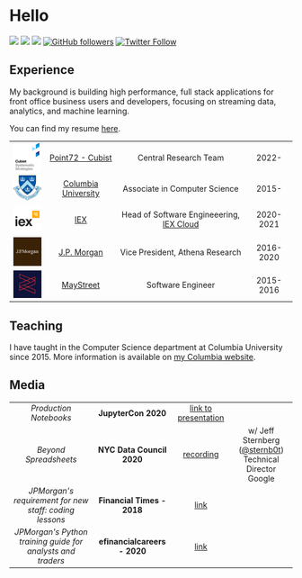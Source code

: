 # Hello

[![](https://img.shields.io/badge/Website-red)](https://tim.paine.nyc/)
[![](https://img.shields.io/badge/Teaching-green)](https://www.cs.columbia.edu/~paine/)
[![](https://img.shields.io/badge/LinkedIn-blue)](https://www.linkedin.com/in/timkpaine/)
[![GitHub followers](https://img.shields.io/github/followers/timkpaine?style=social)](https://github.com/timkpaine)
[![Twitter Follow](https://img.shields.io/twitter/follow/timkpaine?style=social)](https://twitter.com/timkpaine)



## Experience
My background is building high performance, full stack applications for front office business users and developers, focusing on streaming data, analytics, and machine learning. 

You can find my resume [here](https://tim.paine.nyc/rsc/TPCV.pdf).

| | | | |
|:--:|:--:|:--:|:--:|
| <img width="75" src="./cubist.png" alt="Cubist"></img> | [Point72 - Cubist](https://www.point72.com/cubist/) | Central Research Team | 2022- |
| <img width="75" src="./columbia.png" alt="Columbia"></img> | [Columbia University](https://www.columbia.edu/) | Associate in Computer Science | 2015- |
| <img width="75" src="./iex.png" alt="IEX"></img> | [IEX](https://iextrading.com) | Head of Software Engineeering, [IEX Cloud](https://iexcloud.io) | 2020-2021 |
| <img width="75" src="./jpmorgan.png" alt="J.P. Morgan"></img> | [J.P. Morgan](https://www.jpmorgan.com/global) | Vice President, Athena Research | 2016-2020 |
| <img width="75" src="./maystreet.png" alt="MayStreet"></img> | [MayStreet](https://maystreet.com) |  Software Engineer | 2015-2016 |

## Teaching
I have taught in the Computer Science department at Columbia University since 2015. More information is available on [my Columbia website](https://www.cs.columbia.edu/~paine/).

## Media

| | | | |
|:--:|:--:|:--:|:--:|
| *Production Notebooks* | **JupyterCon 2020**  | [link to presentation](https://tim.paine.nyc/talks/jupytercon.html#/) | |
| *Beyond Spreadsheets* | **NYC Data Council 2020** | [recording](https://youtu.be/PYTVU4A_3Kc) | w/ Jeff Sternberg ([@sternb0t](https://github.com/sternb0t)) <br> Technical Director Google  |
| *JPMorgan's requirement for new staff: coding lessons* | **Financial Times - 2018** | [link](https://www.ft.com/content/4c17d6ce-c8b2-11e8-ba8f-ee390057b8c9) | |
| *JPMorgan's Python training guide for analysts and traders* | **efinancialcareers - 2020** | [link](https://news.efinancialcareers.com/us-en/3004043/jpmorgan-python-training-analysts-and-traders) | | 

